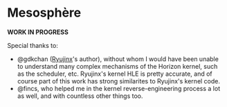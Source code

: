 # Mesosphère

**WORK IN PROGRESS**

Special thanks to:

* @gdkchan ([Ryujinx](https://github.com/Ryujinx/Ryujinx)'s author), without whom I would have been unable to understand many complex mechanisms of the Horizon kernel, such as the scheduler, etc. Ryujinx's kernel HLE is pretty accurate, and of course part of this work has strong similarites to Ryujinx's kernel code.
* @fincs, who helped me in the kernel reverse-engineering process a lot as well, and with countless other things too.

